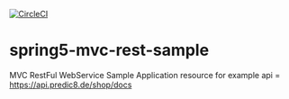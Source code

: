 [![CircleCI](https://circleci.com/gh/akumart11/spring5-mvc-rest.svg?style=svg)](https://circleci.com/gh/akumart11/spring5-mvc-rest)

# spring5-mvc-rest-sample

MVC RestFul WebService Sample Application
resource for example api = https://api.predic8.de/shop/docs
